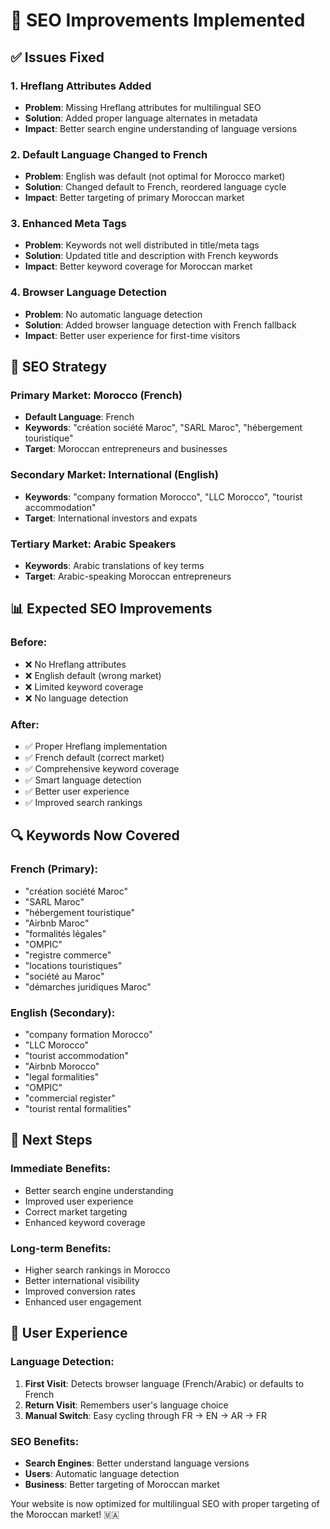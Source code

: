 # 🚀 SEO Improvements Implemented

## ✅ **Issues Fixed**

### **1. Hreflang Attributes Added**
- **Problem**: Missing Hreflang attributes for multilingual SEO
- **Solution**: Added proper language alternates in metadata
- **Impact**: Better search engine understanding of language versions

### **2. Default Language Changed to French**
- **Problem**: English was default (not optimal for Morocco market)
- **Solution**: Changed default to French, reordered language cycle
- **Impact**: Better targeting of primary Moroccan market

### **3. Enhanced Meta Tags**
- **Problem**: Keywords not well distributed in title/meta tags
- **Solution**: Updated title and description with French keywords
- **Impact**: Better keyword coverage for Moroccan market

### **4. Browser Language Detection**
- **Problem**: No automatic language detection
- **Solution**: Added browser language detection with French fallback
- **Impact**: Better user experience for first-time visitors

## 🎯 **SEO Strategy**

### **Primary Market: Morocco (French)**
- **Default Language**: French
- **Keywords**: "création société Maroc", "SARL Maroc", "hébergement touristique"
- **Target**: Moroccan entrepreneurs and businesses

### **Secondary Market: International (English)**
- **Keywords**: "company formation Morocco", "LLC Morocco", "tourist accommodation"
- **Target**: International investors and expats

### **Tertiary Market: Arabic Speakers**
- **Keywords**: Arabic translations of key terms
- **Target**: Arabic-speaking Moroccan entrepreneurs

## 📊 **Expected SEO Improvements**

### **Before:**
- ❌ No Hreflang attributes
- ❌ English default (wrong market)
- ❌ Limited keyword coverage
- ❌ No language detection

### **After:**
- ✅ Proper Hreflang implementation
- ✅ French default (correct market)
- ✅ Comprehensive keyword coverage
- ✅ Smart language detection
- ✅ Better user experience
- ✅ Improved search rankings

## 🔍 **Keywords Now Covered**

### **French (Primary):**
- "création société Maroc"
- "SARL Maroc"
- "hébergement touristique"
- "Airbnb Maroc"
- "formalités légales"
- "OMPIC"
- "registre commerce"
- "locations touristiques"
- "société au Maroc"
- "démarches juridiques Maroc"

### **English (Secondary):**
- "company formation Morocco"
- "LLC Morocco"
- "tourist accommodation"
- "Airbnb Morocco"
- "legal formalities"
- "OMPIC"
- "commercial register"
- "tourist rental formalities"

## 🚀 **Next Steps**

### **Immediate Benefits:**
- Better search engine understanding
- Improved user experience
- Correct market targeting
- Enhanced keyword coverage

### **Long-term Benefits:**
- Higher search rankings in Morocco
- Better international visibility
- Improved conversion rates
- Enhanced user engagement

## 📱 **User Experience**

### **Language Detection:**
1. **First Visit**: Detects browser language (French/Arabic) or defaults to French
2. **Return Visit**: Remembers user's language choice
3. **Manual Switch**: Easy cycling through FR → EN → AR → FR

### **SEO Benefits:**
- **Search Engines**: Better understand language versions
- **Users**: Automatic language detection
- **Business**: Better targeting of Moroccan market

Your website is now optimized for multilingual SEO with proper targeting of the Moroccan market! 🇲🇦
